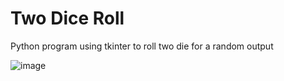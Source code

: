 # Two Dice Roll
Python program using tkinter to roll two die for a random output

![image](https://user-images.githubusercontent.com/63439640/182329186-dcc458a0-1535-4d7a-a7c4-e4d6067c8010.png)
